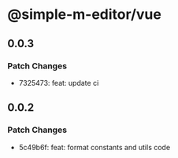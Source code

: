 # @simple-m-editor/vue

## 0.0.3

### Patch Changes

- 7325473: feat: update ci

## 0.0.2

### Patch Changes

- 5c49b6f: feat: format constants and utils code
